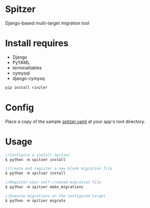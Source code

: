 # Spitzer

Django-based multi-target migration tool

# Install requires
- Django
- PyYAML
- terminaltables
- cymysql
- django-cymysq

```PHP
pip install rinzler
```

# Config

Place a copy of the sample [spitzer.yaml](https://github.com/feliphebueno/Spitzer/wiki/spitzer.yaml) at 
your app's root directory.

# Usage
```PHP
//Configure e install Spitzer
$ python -m spitzer install

//Create and register a new blank migration file
$ python -m spitzer install

//Register your self-created migration file
$ python -m spitzer make_migrations

//Execute migrations on the configured target
$ python -m spitzer migrate

```
